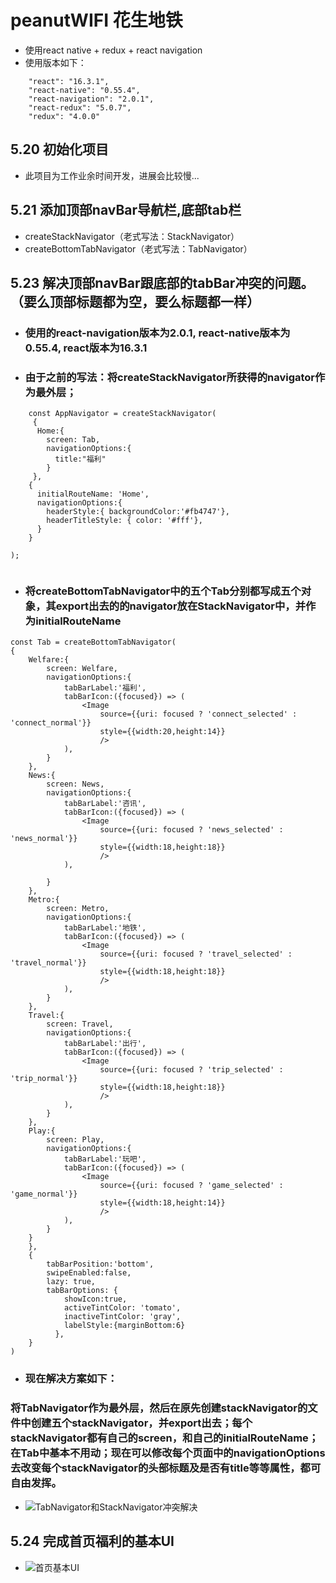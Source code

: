 # peanutWIFI 花生地铁
* 使用react native + redux + react navigation
* 使用版本如下：
```   
    "react": "16.3.1",
    "react-native": "0.55.4",
    "react-navigation": "2.0.1",
    "react-redux": "5.0.7",
    "redux": "4.0.0"
```
## 5.20 初始化项目
* 此项目为工作业余时间开发，进展会比较慢...

## 5.21 添加顶部navBar导航栏,底部tab栏
* createStackNavigator（老式写法：StackNavigator）
* createBottomTabNavigator（老式写法：TabNavigator）

## 5.23 解决顶部navBar跟底部的tabBar冲突的问题。（要么顶部标题都为空，要么标题都一样）
* ### 使用的react-navigation版本为2.0.1, react-native版本为0.55.4, react版本为16.3.1
* ### 由于之前的写法：将createStackNavigator所获得的navigator作为最外层； 
```
    const AppNavigator = createStackNavigator(
     {
      Home:{
        screen: Tab,
        navigationOptions:{
          title:"福利"
        }
     },
    {
      initialRouteName: 'Home',
      navigationOptions:{
        headerStyle:{ backgroundColor:'#fb4747'},
        headerTitleStyle: { color: '#fff'},
      }
    }
    
);
    
```
* ### 将createBottomTabNavigator中的五个Tab分别都写成五个对象，其export出去的的navigator放在StackNavigator中，并作为initialRouteName 
```
const Tab = createBottomTabNavigator(
{
    Welfare:{ 
        screen: Welfare,  
        navigationOptions:{ 
            tabBarLabel:'福利',
            tabBarIcon:({focused}) => (  
                <Image 
                    source={{uri: focused ? 'connect_selected' : 'connect_normal'}}  
                    style={{width:20,height:14}}  
                    />  
            ),
        }    
    },
    News:{ 
        screen: News,
        navigationOptions:{
            tabBarLabel:'咨讯',
            tabBarIcon:({focused}) => (  
                <Image 
                    source={{uri: focused ? 'news_selected' : 'news_normal'}}  
                    style={{width:18,height:18}}  
                    />  
            ),
        
        }
    },
    Metro:{ 
        screen: Metro,
        navigationOptions:{
            tabBarLabel:'地铁',
            tabBarIcon:({focused}) => (  
                <Image 
                    source={{uri: focused ? 'travel_selected' : 'travel_normal'}}  
                    style={{width:18,height:18}}  
                    />  
            ),
        }
    },
    Travel:{ 
        screen: Travel,
        navigationOptions:{
            tabBarLabel:'出行',
            tabBarIcon:({focused}) => (  
                <Image 
                    source={{uri: focused ? 'trip_selected' : 'trip_normal'}}  
                    style={{width:18,height:18}}  
                    />  
            ),
        }
    },
    Play:{ 
        screen: Play,
        navigationOptions:{
            tabBarLabel:'玩吧',
            tabBarIcon:({focused}) => (  
                <Image 
                    source={{uri: focused ? 'game_selected' : 'game_normal'}}  
                    style={{width:18,height:14}}  
                    />  
            ),
        }
    }
    },
    {
        tabBarPosition:'bottom',
        swipeEnabled:false,   
        lazy: true,
        tabBarOptions: {
            showIcon:true,
            activeTintColor: 'tomato',
            inactiveTintColor: 'gray',
            labelStyle:{marginBottom:6}
          },
    }
)  
```
* ### 现在解决方案如下：
### 将TabNavigator作为最外层，然后在原先创建stackNavigator的文件中创建五个stackNavigator，并export出去；每个stackNavigator都有自己的screen，和自己的initialRouteName；在Tab中基本不用动；现在可以修改每个页面中的navigationOptions去改变每个stackNavigator的头部标题及是否有title等等属性，都可自由发挥。
* ![TabNavigator和StackNavigator冲突解决](./exhibition/navigation.gif)

## 5.24 完成首页福利的基本UI
* ![首页基本UI](./exhibition/welfare.png)
